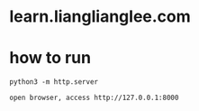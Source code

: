 # learn.lianglianglee.com

# how to run

```
python3 -m http.server     

open browser, access http://127.0.0.1:8000

```
